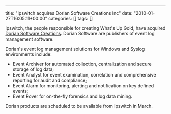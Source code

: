 ---
title: "Ipswitch acquires Dorian Software Creations Inc"
date: "2010-01-27T16:05:11+00:00"
categories: []
tags: []

Ipswitch, the people responsible for creating What's Up Gold, have acquired <a href="http://www.doriansoft.com/">Dorian Software Creations</a>. Dorian Software are publishers of event log management software.

Dorian's event log management solutions for Windows and Syslog environments include:
<ul>
	<li>Event Archiver for automated collection, centralization and secure storage of log data;</li>
	<li>Event Analyst for event examination, correlation and comprehensive reporting for audit and compliance;</li>
	<li>Event Alarm for monitoring, alerting and notification on key defined events;</li>
	<li>Event Rover for on-the-fly forensics and log data mining.</li>
</ul>
Dorian products are scheduled to be available from Ipswitch in March.
